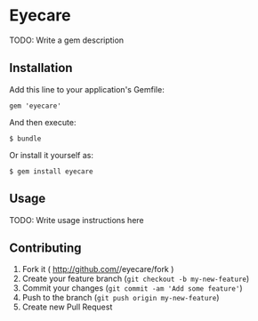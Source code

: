 # Eyecare

TODO: Write a gem description

## Installation

Add this line to your application's Gemfile:

    gem 'eyecare'

And then execute:

    $ bundle

Or install it yourself as:

    $ gem install eyecare

## Usage

TODO: Write usage instructions here

## Contributing

1. Fork it ( http://github.com/<my-github-username>/eyecare/fork )
2. Create your feature branch (`git checkout -b my-new-feature`)
3. Commit your changes (`git commit -am 'Add some feature'`)
4. Push to the branch (`git push origin my-new-feature`)
5. Create new Pull Request
